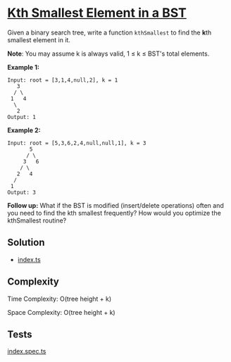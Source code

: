 # [Kth Smallest Element in a BST](https://leetcode.com/problems/kth-smallest-element-in-a-bst/)

Given a binary search tree, write a function `kthSmallest` to find the **k**th smallest element in it.

**Note**:
You may assume k is always valid, 1 ≤ k ≤ BST's total elements.

**Example 1:**

```
Input: root = [3,1,4,null,2], k = 1
   3
  / \
 1   4
  \
   2
Output: 1
```

**Example 2:**

```
Input: root = [5,3,6,2,4,null,null,1], k = 3
       5
      / \
     3   6
    / \
   2   4
  /
 1
Output: 3
```

**Follow up:**
What if the BST is modified (insert/delete operations) often and you need to find the kth smallest frequently? How would you optimize the kthSmallest routine?

## Solution

- [index.ts](https://github.com/kutyepov/May-LeetCoding-Challenge/blob/master/src/kth-smallest-element-in-a-bst/index.ts)

## Complexity

Time Complexity: O(tree height + k)

Space Complexity: O(tree height + k)

## Tests

[index.spec.ts](https://github.com/kutyepov/May-LeetCoding-Challenge/blob/master/src/kth-smallest-element-in-a-bst/index.spec.ts)
